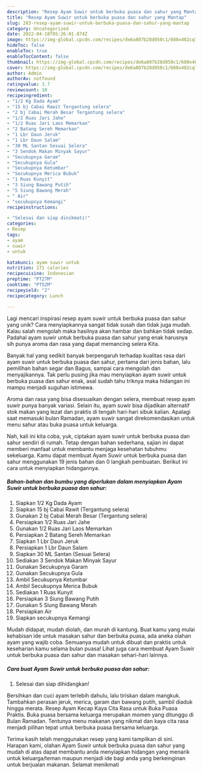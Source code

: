 ```yaml
---
description: "Resep Ayam Suwir untuk berbuka puasa dan sahur yang Mantap"
title: "Resep Ayam Suwir untuk berbuka puasa dan sahur yang Mantap"
slug: 283-resep-ayam-suwir-untuk-berbuka-puasa-dan-sahur-yang-mantap
category: Uncategorized
date: 2022-04-18T05:26:01.874Z
image: https://img-global.cpcdn.com/recipes/de6a807b28d050c1/680x482cq70/ayam-suwir-untuk-berbuka-puasa-dan-sahur-foto-resep-utama.jpg
hideToc: false
enableToc: true
enableTocContent: false
thumbnail: https://img-global.cpcdn.com/recipes/de6a807b28d050c1/680x482cq70/ayam-suwir-untuk-berbuka-puasa-dan-sahur-foto-resep-utama.jpg
cover: https://img-global.cpcdn.com/recipes/de6a807b28d050c1/680x482cq70/ayam-suwir-untuk-berbuka-puasa-dan-sahur-foto-resep-utama.jpg
author: Admin
authorAv: notfound
ratingvalue: 3.7
reviewcount: 10
recipeingredient:
- "1/2 Kg Dada Ayam"
- "15 bj Cabai Rawit Tergantung selera"
- "2 bj Cabai Merah Besar Tergantung selera"
- "1/2 Ruas Jari Jahe"
- "1/2 Ruas Jari Laos Memarkan"
- "2 Batang Sereh Memarkan"
- "1 Lbr Daun Jeruk"
- "1 Lbr Daun Salam"
- "30 ML Santan Sesuai Selera"
- "3 Sendok Makan Minyak Sayur"
- "Secukupnya Garam"
- "Secukupnya Gula"
- "Secukupnya Ketumbar"
- "Secukupnya Merica Bubuk"
- "1 Ruas Kunyit"
- "3 Siung Bawang Putih"
- "5 Siung Bawang Merah"
- " Air"
- "secukupnya Kemangi"
recipeinstructions:

- "Selesai dan siap dinikmati!"
categories:
- Resep
tags:
- ayam
- suwir
- untuk

katakunci: ayam suwir untuk 
nutrition: 171 calories
recipecuisine: Indonesian
preptime: "PT27M"
cooktime: "PT52M"
recipeyield: "2"
recipecategory: Lunch

---
```





Lagi mencari inspirasi resep ayam suwir untuk berbuka puasa dan sahur yang unik? Cara menyiapkannya sangat tidak susah dan tidak juga mudah. Kalau salah mengolah maka hasilnya akan hambar dan bahkan tidak sedap. Padahal ayam suwir untuk berbuka puasa dan sahur yang enak harusnya sih punya aroma dan rasa yang dapat memancing selera Kita.





Banyak hal yang sedikit banyak berpengaruh terhadap kualitas rasa dari ayam suwir untuk berbuka puasa dan sahur, pertama dari jenis bahan, lalu pemilihan bahan segar dan Bagus, sampai cara mengolah dan menyajikannya. Tak perlu pusing jika mau menyiapkan ayam suwir untuk berbuka puasa dan sahur enak,      asal sudah tahu triknya maka hidangan ini mampu menjadi suguhan istimewa.














Aroma dan rasa yang bisa disesuaikan dengan selera, membuat resep ayam suwir punya banyak variasi. Selain itu, ayam suwir bisa dijadikan alternatif stok makan yang lezat dan praktis di tengah hari-hari sibuk kalian. Apalagi saat memasuki bulan Ramadan, ayam suwir sangat direkomendasikan untuk menu sahur atau buka puasa untuk keluarga.






Nah, kali ini kita coba, yuk, ciptakan ayam suwir untuk berbuka puasa dan sahur sendiri di rumah. Tetap dengan bahan sederhana, sajian ini dapat memberi manfaat untuk membantu menjaga kesehatan tubuhmu sekeluarga. Kamu dapat membuat Ayam Suwir untuk berbuka puasa dan sahur menggunakan 19 jenis bahan dan 0 langkah pembuatan. Berikut ini cara untuk menyiapkan hidangannya.

<!--inarticleads1-->

##### Bahan-bahan dan bumbu yang diperlukan dalam menyiapkan Ayam Suwir untuk berbuka puasa dan sahur:

1. Siapkan 1/2 Kg Dada Ayam
1. Siapkan 15 bj Cabai Rawit (Tergantung selera)
1. Gunakan 2 bj Cabai Merah Besar (Tergantung selera)
1. Persiapkan 1/2 Ruas Jari Jahe
1. Gunakan 1/2 Ruas Jari Laos Memarkan
1. Persiapkan 2 Batang Sereh Memarkan
1. Siapkan 1 Lbr Daun Jeruk
1. Persiapkan 1 Lbr Daun Salam
1. Siapkan 30 ML Santan (Sesuai Selera)
1. Sediakan 3 Sendok Makan Minyak Sayur
1. Gunakan Secukupnya Garam
1. Gunakan Secukupnya Gula
1. Ambil Secukupnya Ketumbar
1. Ambil Secukupnya Merica Bubuk
1. Sediakan 1 Ruas Kunyit
1. Persiapkan 3 Siung Bawang Putih
1. Gunakan 5 Siung Bawang Merah
1. Persiapkan  Air
1. Siapkan secukupnya Kemangi


Mudah didapat, mudah diolah, dan murah di kantung. Buat kamu yang mulai kehabisan ide untuk masakan sahur dan berbuka puasa, ada aneka olahan ayam yang wajib coba. Semuanya mudah untuk dibuat dan praktis untuk keseharian kamu selama bulan puasa! Lihat juga cara membuat Ayam Suwir untuk berbuka puasa dan sahur dan masakan sehari-hari lainnya. 

<!--inarticleads2-->

##### Cara buat Ayam Suwir untuk berbuka puasa dan sahur:


1. Selesai dan siap dihidangkan!

Bersihkan dan cuci ayam terlebih dahulu, lalu tiriskan dalam mangkuk. Tambahkan perasan jeruk, merica, garam dan bawang putih, sambil diaduk hingga merata. Resep Ayam Kecap Kaya Cita Rasa untuk Buka Puasa Praktis. Buka puasa bersama keluarga merupakan momen yang ditunggu di Bulan Ramadan. Tentunya menu makanan yang nikmat dan kaya cita rasa menjadi pilihan tepat untuk berbuka puasa bersama keluarga. 

Terima kasih telah menggunakan resep yang kami tampilkan di sini. Harapan kami, olahan Ayam Suwir untuk berbuka puasa dan sahur yang mudah di atas dapat membantu anda menyiapkan hidangan yang menarik untuk keluarga/teman maupun menjadi ide bagi anda yang berkeinginan untuk berjualan makanan. Selamat menikmati
